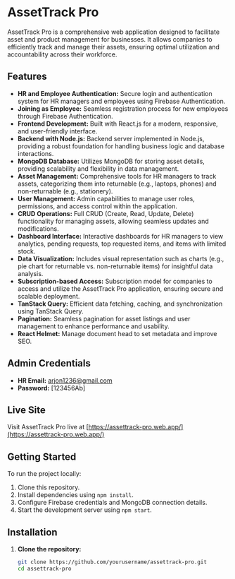 # AssetTrack Pro

AssetTrack Pro is a comprehensive web application designed to facilitate asset and product management for businesses. It allows companies to efficiently track and manage their assets, ensuring optimal utilization and accountability across their workforce.

## Features

- **HR and Employee Authentication:** Secure login and authentication system for HR managers and employees using Firebase Authentication.
- **Joining as Employee:** Seamless registration process for new employees through Firebase Authentication.
- **Frontend Development:** Built with React.js for a modern, responsive, and user-friendly interface.
- **Backend with Node.js:** Backend server implemented in Node.js, providing a robust foundation for handling business logic and database interactions.
- **MongoDB Database:** Utilizes MongoDB for storing asset details, providing scalability and flexibility in data management.
- **Asset Management:** Comprehensive tools for HR managers to track assets, categorizing them into returnable (e.g., laptops, phones) and non-returnable (e.g., stationery).
- **User Management:** Admin capabilities to manage user roles, permissions, and access control within the application.
- **CRUD Operations:** Full CRUD (Create, Read, Update, Delete) functionality for managing assets, allowing seamless updates and modifications.
- **Dashboard Interface:** Interactive dashboards for HR managers to view analytics, pending requests, top requested items, and items with limited stock.
- **Data Visualization:** Includes visual representation such as charts (e.g., pie chart for returnable vs. non-returnable items) for insightful data analysis.
- **Subscription-based Access:** Subscription model for companies to access and utilize the AssetTrack Pro application, ensuring secure and scalable deployment.
- **TanStack Query:** Efficient data fetching, caching, and synchronization using TanStack Query.
- **Pagination:** Seamless pagination for asset listings and user management to enhance performance and usability.
- **React Helmet:** Manage document head to set metadata and improve SEO.

## Admin Credentials

- **HR Email:** arjon1236@gmail.com
- **Password:** [123456Ab]

## Live Site

Visit AssetTrack Pro live at [https://assettrack-pro.web.app/](https://assettrack-pro.web.app/)

## Getting Started

To run the project locally:

1. Clone this repository.
2. Install dependencies using `npm install`.
3. Configure Firebase credentials and MongoDB connection details.
4. Start the development server using `npm start`.

## Installation

1. **Clone the repository:**
   ```bash
   git clone https://github.com/yourusername/assettrack-pro.git
   cd assettrack-pro
